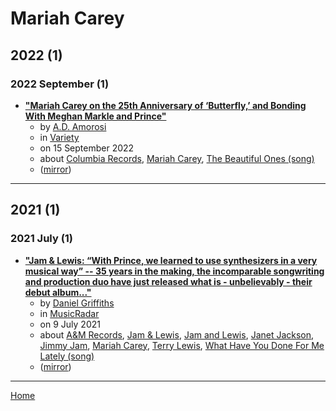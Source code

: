 # Mariah Carey

## 2022 (1)

### 2022 September (1)

 - [**"Mariah Carey on the 25th Anniversary of ‘Butterfly,’ and Bonding With Meghan Markle and Prince"**](https://variety.com/2022/music/news/mariah-carey-butterfly-25-anniversary-meghan-markle-prince-1235373657/)
    - by [A.D. Amorosi](../../authors/a-d-amorosi/index.md)
    - in [Variety](../../publications/variety/index.md)
    - on 15 September 2022
    - about [Columbia Records](../../topics/columbia-records/index.md), [Mariah Carey](../../topics/mariah-carey/index.md), [The Beautiful Ones (song)](../../topics/song/the-beautiful-ones/index.md)
    - ([mirror](https://web.archive.org/web/*/https://variety.com/2022/music/news/mariah-carey-butterfly-25-anniversary-meghan-markle-prince-1235373657/))

----

## 2021 (1)

### 2021 July (1)

 - [**"Jam & Lewis: “With Prince, we learned to use synthesizers in a very musical way” -- 35 years in the making, the incomparable songwriting and production duo have just released what is - unbelievably - their debut album..."**](https://www.musicradar.com/news/jam-and-lewis-prince-synths)
    - by [Daniel Griffiths](../../authors/daniel-griffiths/index.md)
    - in [MusicRadar](../../publications/musicradar/index.md)
    - on 9 July 2021
    - about [A&M Records](../../topics/a-m-records/index.md), [Jam & Lewis](../../topics/jam-lewis/index.md), [Jam and Lewis](../../topics/jam-and-lewis/index.md), [Janet Jackson](../../topics/janet-jackson/index.md), [Jimmy Jam](../../topics/jimmy-jam/index.md), [Mariah Carey](../../topics/mariah-carey/index.md), [Terry Lewis](../../topics/terry-lewis/index.md), [What Have You Done For Me Lately (song)](../../topics/song/what-have-you-done-for-me-lately/index.md)
    - ([mirror](https://web.archive.org/web/*/https://www.musicradar.com/news/jam-and-lewis-prince-synths))

----

[Home](../index.md)
